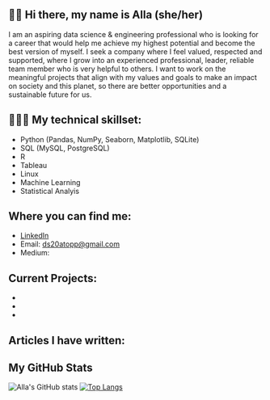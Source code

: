 ## 👋🏼 Hi there, my name is Alla (she/her) 

I am an aspiring data science & engineering professional who is looking for a career that would help me achieve my highest potential and become
the best version of myself. I seek a company where I feel valued, respected and supported, where I grow into an experienced professional, leader,
reliable team member who is very helpful to others. I want to work on the meaningful projects that align with my values and goals to make an
impact on society and this planet, so there are better opportunities and a sustainable future for us.

## 👩🏼‍💻 My technical skillset: 
* Python (Pandas, NumPy, Seaborn, Matplotlib, SQLite)
* SQL (MySQL, PostgreSQL)
* R
* Tableau
* Linux
* Machine Learning 
* Statistical Analyis

## Where you can find me:
- [LinkedIn](https://www.linkedin.com/in/alla-topp-88260161/)
- Email: ds20atopp@gmail.com
- Medium: []()

## Current Projects:
*
*
*
## Articles I have written:



## My GitHub Stats
![Alla's GitHub stats](https://github-readme-stats.vercel.app/api?username=AATopp&show_icons=true&theme=radical)
[![Top Langs](https://github-readme-stats.vercel.app/api/top-langs/?username=AATopp&langs_count=8&show_icons=true&theme=radical)](https://github.com/AATopp/github-readme-stats)
